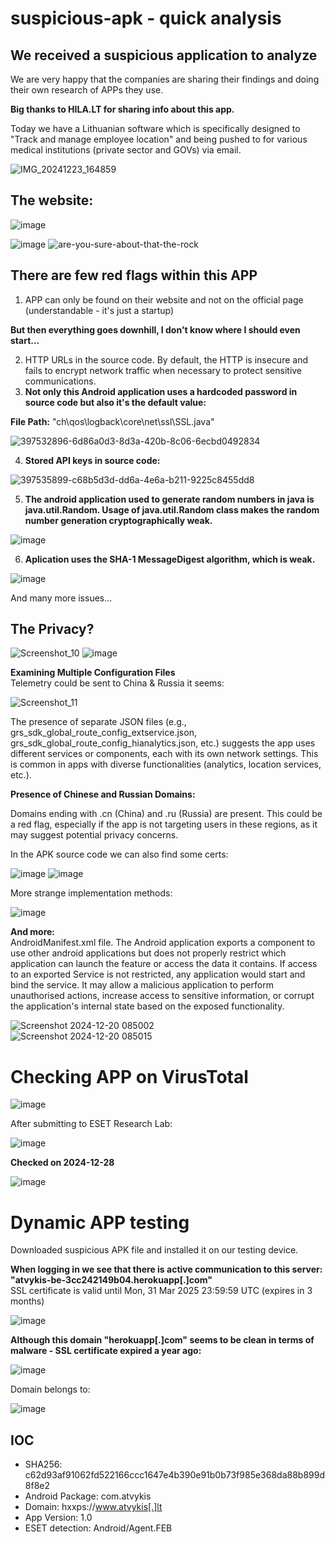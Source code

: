 # suspicious-apk - quick analysis    

## We received a suspicious application to analyze
We are very happy that the companies are sharing their findings and doing their own research of APPs they use.

**Big thanks to HILA.LT for sharing info about this app.**

Today we have a Lithuanian software which is specifically designed to "Track and manage employee location" and being pushed to for various medical institutions (private sector and GOVs) via email.

![IMG_20241223_164859](https://github.com/user-attachments/assets/d0b91661-2a83-4305-8c9d-bcc115594e15)  

## The website:  

![image](https://github.com/user-attachments/assets/41b59280-d402-494e-a73c-84c1ebffd3cc)    

![image](https://github.com/user-attachments/assets/5940f096-ee9e-4540-8105-4864f66f2573)
![are-you-sure-about-that-the-rock](https://github.com/user-attachments/assets/217ecb3e-029a-40fe-bd08-9baaac92133c)    

## There are few red flags within this APP    

1. APP can only be found on their website and not on the official page (understandable - it's just a startup)

**But then everything goes downhill, I don't know where I should even start...**    

2. HTTP URLs in the source code. By default, the HTTP is insecure and fails to encrypt network traffic when necessary to protect sensitive communications.    
3. **Not only this Android application uses a hardcoded password in source code but also it's the default value:**

**File Path:** "ch\qos\logback\core\net\ssl\SSL.java"

![397532896-6d86a0d3-8d3a-420b-8c06-6ecbd0492834](https://github.com/user-attachments/assets/59506a56-75a1-4a35-b740-8e6a2ec41ce7)  


4. **Stored API keys in source code:**    

![397535899-c68b5d3d-dd6a-4e6a-b211-9225c8455dd8](https://github.com/user-attachments/assets/f6c49889-89dc-4f31-89d4-12550d92739d)  


5. **The android application used to generate random numbers in java is java.util.Random. Usage of java.util.Random class makes the random number generation cryptographically weak.**        
 
![image](https://github.com/user-attachments/assets/45652b53-7f19-4bd1-a793-caf002c45fd6)    

6. **Aplication uses the SHA-1 MessageDigest algorithm, which is weak.**    

![image](https://github.com/user-attachments/assets/dd94bf91-310b-4d18-b306-a1b4530f863e)    

And many more issues...

## The Privacy?    

![Screenshot_10](https://github.com/user-attachments/assets/3d0d0780-2c36-450d-81a5-c08283ef1e32) ![image](https://github.com/user-attachments/assets/fdf65bd8-b7f2-4895-9491-15276e567b5d)


**Examining Multiple Configuration Files**    
Telemetry could be sent to China & Russia it seems:    

![Screenshot_11](https://github.com/user-attachments/assets/8be3b0f1-dbb5-4b79-844e-a322b7fb48bd)    



The presence of separate JSON files (e.g., grs_sdk_global_route_config_extservice.json, grs_sdk_global_route_config_hianalytics.json, etc.) suggests the app uses different services or components, each with its own network settings. 
This is common in apps with diverse functionalities (analytics, location services, etc.).  

**Presence of Chinese and Russian Domains:**    

Domains ending with .cn (China) and .ru (Russia) are present.
This could be a red flag, especially if the app is not targeting users in these regions, as it may suggest potential privacy concerns.

In the APK source code we can also find some certs:

![image](https://github.com/user-attachments/assets/7c69fdaf-8505-4747-8844-fe836f7bd879) ![image](https://github.com/user-attachments/assets/3dd66401-4385-4cb6-8afe-559cb98d3e7f)

More strange implementation methods:    

![image](https://github.com/user-attachments/assets/405c46c8-0dc2-49e5-829c-e72782e045ee)    

**And more:**  
AndroidManifest.xml file. The Android application exports a component to use other android applications but does not properly restrict which application can launch the feature or access the data it contains. If access to an exported Service is not restricted, any application would start and bind the service. It may allow a malicious application to perform unauthorised actions, increase access to sensitive information, or corrupt the application's internal state based on the exposed functionality.  

![Screenshot 2024-12-20 085002](https://github.com/user-attachments/assets/d60554d9-ecef-4b62-8da8-71eeb02f8b6d)  
![Screenshot 2024-12-20 085015](https://github.com/user-attachments/assets/6f8bbc5f-4368-425e-87a6-1548bdc2ce74)  

# Checking APP on VirusTotal

![image](https://github.com/user-attachments/assets/c676ef2b-1f3c-43ef-8910-c7670757c238)  

After submitting to ESET Research Lab:  

![image](https://github.com/user-attachments/assets/40a82dbb-5729-4789-af57-dab5a0f5cc2d)  

**Checked on 2024-12-28**  

![image](https://github.com/user-attachments/assets/83c96aed-738d-4a06-a554-4b11afbdbe5c)  


# Dynamic APP testing  
Downloaded suspicious APK file and installed it on our testing device.  


**When logging in we see that there is active communication to this server: "atvykis-be-3cc242149b04.herokuapp[.]com"**  
SSL certificate is valid until	Mon, 31 Mar 2025 23:59:59 UTC (expires in 3 months)  

![image](https://github.com/user-attachments/assets/cc3d50a7-ea9d-4519-8300-7b59423f7285)  


**Although this domain "herokuapp[.]com" seems to be clean in terms of malware - SSL certificate expired a year ago:**   

![image](https://github.com/user-attachments/assets/b9433b20-1db9-4757-b2f2-5f7aba03f247)  


Domain belongs to:  

![image](https://github.com/user-attachments/assets/c0d4f655-6d7e-40fd-9bca-5bfa2db9487f)  



## IOC    
- SHA256: c62d93af91062fd522166ccc1647e4b390e91b0b73f985e368da88b899d8f8e2    
- Android Package: com.atvykis
- Domain: hxxps://www.atvykis[.]lt
- App Version: 1.0
- ESET detection: Android/Agent.FEB
